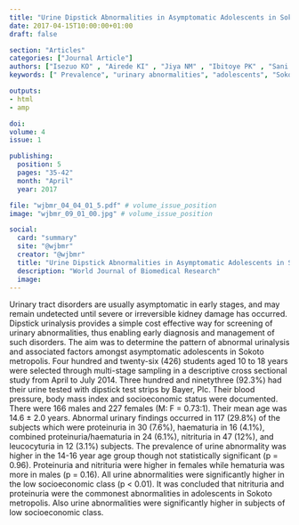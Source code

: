 ```yaml
---
title: "Urine Dipstick Abnormalities in Asymptomatic Adolescents in Sokoto Metropolis Sokoto State North Western Nigeria"
date: 2017-04-15T10:00:00+01:00
draft: false

section: "Articles"
categories: ["Journal Article"]
authors: ["Isezuo KO" , "Airede KI" , "Jiya NM" , "Ibitoye PK" , "Sani UM", "Jiya FB" , "Adamu A" , "Ugege MO"]
keywords: [" Prevalence", "urinary abnormalities", "adolescents", "Sokoto"]

outputs: 
- html
- amp

doi:
volume: 4
issue: 1

publishing:
  position: 5
  pages: "35-42"
  month: "April"
  year: 2017

file: "wjbmr_04_04_01_5.pdf" # volume_issue_position
image: "wjbmr_09_01_00.jpg" # volume_issue_position

social:
  card: "summary"
  site: "@wjbmr"
  creator: "@wjbmr"
  title: "Urine Dipstick Abnormalities in Asymptomatic Adolescents in Sokoto Metropolis Sokoto State North Western Nigeria"
  description: "World Journal of Biomedical Research"
  image:
---
```

Urinary tract disorders are usually asymptomatic in early stages, and may remain undetected until severe or
irreversible kidney damage has occurred. Dipstick urinalysis provides a simple cost effective way for screening
of urinary abnormalities, thus enabling early diagnosis and management of such disorders. The aim was to
determine the pattern of abnormal urinalysis and associated factors amongst asymptomatic adolescents in
Sokoto metropolis. Four hundred and twenty-six (426) students aged 10 to 18 years were selected through
multi-stage sampling in a descriptive cross sectional study from April to July 2014. Three hundred and ninetythree (92.3%) had their urine tested with dipstick test strips by Bayer, Plc. Their blood pressure, body mass
index and socioeconomic status were documented. There were 166 males and 227 females (M: F = 0.73:1).
Their mean age was 14.6 ± 2.0 years. Abnormal urinary findings occurred in 117 (29.8%) of the subjects which
were proteinuria in 30 (7.6%), haematuria in 16 (4.1%), combined proteinuria/haematuria in 24 (6.1%),
nitrituria in 47 (12%), and leucocyturia in 12 (3.1%) subjects. The prevalence of urine abnormality was higher
in the 14-16 year age group though not statistically significant (p = 0.96). Proteinuria and nitrituria were
higher in females while hematuria was more in males (p = 0.16). All urine abnormalities were significantly
higher in the low socioeconomic class (p < 0.01). It was concluded that nitrituria and proteinuria were the
commonest abnormalities in adolescents in Sokoto metropolis. Also urine abnormalities were significantly
higher in subjects of low socioeconomic class.  
